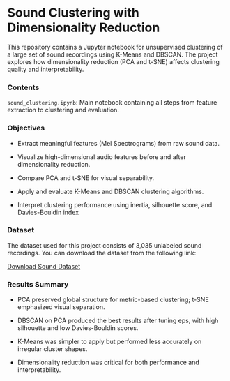 # Sound Clustering with Dimensionality Reduction

This repository contains a Jupyter notebook for unsupervised clustering of a large set of sound recordings using K-Means and DBSCAN. 
The project explores how dimensionality reduction (PCA and t-SNE) affects clustering quality and interpretability.


### Contents
`sound_clustering.ipynb`: Main notebook containing all steps from feature extraction to clustering and evaluation.

### Objectives

- Extract meaningful features (Mel Spectrograms) from raw sound data.

- Visualize high-dimensional audio features before and after dimensionality reduction.

- Compare PCA and t-SNE for visual separability.

- Apply and evaluate K-Means and DBSCAN clustering algorithms.

- Interpret clustering performance using inertia, silhouette score, and Davies-Bouldin index


### Dataset
The dataset used for this project consists of 3,035 unlabeled sound recordings.
You can download the dataset from the following link:

[Download Sound Dataset](https://www.google.com/url?q=https://drive.google.com/file/d/1bme1IuScdIWjzFkYPOcWzFOgD50MS_zR/view?usp%3Dsharing&sa=D&source=editors&ust=1751524126539941&usg=AOvVaw3IwV8exw0GT8xzvjrxZe9a)


### Results Summary

- PCA preserved global structure for metric-based clustering; t-SNE emphasized visual separation.

- DBSCAN on PCA produced the best results after tuning eps, with high silhouette and low Davies-Bouldin scores.

- K-Means was simpler to apply but performed less accurately on irregular cluster shapes.

- Dimensionality reduction was critical for both performance and interpretability.

